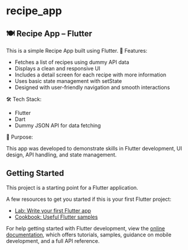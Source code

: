 # recipe_app

## 🍽️ Recipe App – Flutter

This is a simple Recipe App built using Flutter.
📱 Features:

- Fetches a list of recipes using dummy API data
- Displays a clean and responsive UI
- Includes a detail screen for each recipe with more information
- Uses basic state management with setState
- Designed with user-friendly navigation and smooth interactions

🛠️ Tech Stack:

- Flutter
- Dart
- Dummy JSON API for data fetching

🎯 Purpose:

This app was developed to demonstrate skills in Flutter development, UI design, API handling, and state management.

## Getting Started

This project is a starting point for a Flutter application.

A few resources to get you started if this is your first Flutter project:

- [Lab: Write your first Flutter app](https://docs.flutter.dev/get-started/codelab)
- [Cookbook: Useful Flutter samples](https://docs.flutter.dev/cookbook)

For help getting started with Flutter development, view the
[online documentation](https://docs.flutter.dev/), which offers tutorials,
samples, guidance on mobile development, and a full API reference.
